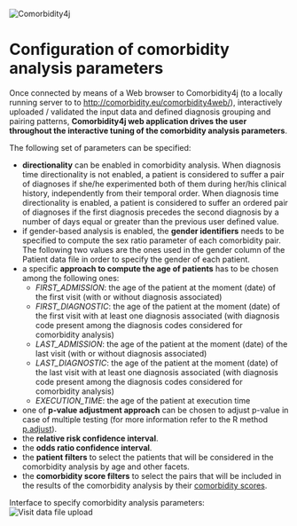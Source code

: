 ![Comorbidity4j](/img/logo.png)
<h1>Configuration of comorbidity analysis parameters</h1>
  
Once connected by means of a Web browser to Comorbidity4j (to a locally running server to to <a href="http://comorbidity.eu/comorbidity4web/" target="_blank">http://comorbidity.eu/comorbidity4web/</a>), interactively uploaded / validated the input data and defined diagnosis grouping and pairing patterns,  **Comorbidity4j web application drives the user throughout the interactive tuning of the comorbidity analysis parameters**.  
  
The following set of parameters can be specified:  
  
+ **directionality** can be enabled in comorbidity analysis. When diagnosis time directionality is not enabled, a patient is considered to suffer a pair of diagnoses if she/he experimented both of them during her/his clinical history, independently from their temporal order. When diagnosis time directionality is enabled, a patient is considered to suffer an ordered pair of diagnoses if the first diagnosis precedes the second diagnosis by a number of days equal or greater than the previous user defined value.  
+ if gender-based analysis is enabled, the **gender identifiers** needs to be specified to compute the sex ratio parameter of each comorbidity pair. The following two values are the ones used in the gender column of the Patient data file in order to specify the gender of each patient.  
+ a specific **approach to compute the age of patients** has to be chosen among the following ones:
    - *FIRST_ADMISSION*: the age of the patient at the moment (date) of the first visit (with or without diagnosis associated)  
    - *FIRST_DIAGNOSTIC*: the age of the patient at the moment (date) of the first visit with at least one diagnosis associated (with diagnosis code present among the diagnosis codes considered for comorbidity analysis)  
    - *LAST_ADMISSION*: the age of the patient at the moment (date) of the last visit (with or without diagnosis associated)  
    - *LAST_DIAGNOSTIC*: the age of the patient at the moment (date) of the last visit with at least one diagnosis associated (with diagnosis code present among the diagnosis codes considered for comorbidity analysis)  
    - *EXECUTION_TIME*: the age of the patient at execution time  
+ one of **p-value adjustment approach** can be chosen to adjust p-value in case of multiple testing (for more information refer to the R method <a href="https://stat.ethz.ch/R-manual/R-devel/library/stats/html/p.adjust.html" target="_blank">p.adjust</a>).  
+ the **relative risk confidence interval**.  
+ the **odds ratio confidence interval**.  
+ the **patient filters** to select the patients that will be considered in the comorbidity analysis by age and other facets.  
+ the **comorbidity score filters** to select the pairs that will be included in the results of the comorbidity analysis by their [comorbidity scores](ComorbidityScoresComputed.md).  
  
  
Interface to specify comorbidity analysis parameters:  
![Visit data file upload](/img/input_c4web_comorbidityParameters.png)  
  
  
  